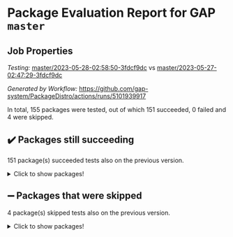 # Package Evaluation Report for GAP `master`

## Job Properties

*Testing:* [master/2023-05-28-02:58:50-3fdcf9dc](https://github.com/gap-system/PackageDistro/blob/data/reports/master/2023-05-28-02:58:50-3fdcf9dc) vs [master/2023-05-27-02:47:29-3fdcf9dc](https://github.com/gap-system/PackageDistro/blob/data/reports/master/2023-05-27-02:47:29-3fdcf9dc)

*Generated by Workflow:* https://github.com/gap-system/PackageDistro/actions/runs/5101939917

In total, 155 packages were tested, out of which 151 succeeded, 0 failed and 4 were skipped.

## :heavy_check_mark: Packages still succeeding

151 package(s) succeeded tests also on the previous version.
<details><summary>Click to show packages!</summary>

- 4ti2interface 2023.02-04 [(success)](https://github.com/gap-system/PackageDistro/actions/runs/5101939917/jobs/9171269800)
- ace 5.6.2 [(success)](https://github.com/gap-system/PackageDistro/actions/runs/5101939917/jobs/9171269874)
- aclib 1.3.2 [(success)](https://github.com/gap-system/PackageDistro/actions/runs/5101939917/jobs/9171269922)
- agt 0.3.1 [(success)](https://github.com/gap-system/PackageDistro/actions/runs/5101939917/jobs/9171269990)
- alnuth 3.2.1 [(success)](https://github.com/gap-system/PackageDistro/actions/runs/5101939917/jobs/9171270053)
- anupq 3.3.0 [(success)](https://github.com/gap-system/PackageDistro/actions/runs/5101939917/jobs/9171270116)
- atlasrep 2.1.6 [(success)](https://github.com/gap-system/PackageDistro/actions/runs/5101939917/jobs/9171270174)
- autodoc 2022.10.20 [(success)](https://github.com/gap-system/PackageDistro/actions/runs/5101939917/jobs/9171270234)
- automata 1.15 [(success)](https://github.com/gap-system/PackageDistro/actions/runs/5101939917/jobs/9171270297)
- automgrp 1.3.2 [(success)](https://github.com/gap-system/PackageDistro/actions/runs/5101939917/jobs/9171270358)
- autpgrp 1.11 [(success)](https://github.com/gap-system/PackageDistro/actions/runs/5101939917/jobs/9171270412)
- cap 2023.05-12 [(success)](https://github.com/gap-system/PackageDistro/actions/runs/5101939917/jobs/9171270470)
- caratinterface 2.3.5 [(success)](https://github.com/gap-system/PackageDistro/actions/runs/5101939917/jobs/9171270539)
- cddinterface 2022.11.01 [(success)](https://github.com/gap-system/PackageDistro/actions/runs/5101939917/jobs/9171270617)
- circle 1.6.6 [(success)](https://github.com/gap-system/PackageDistro/actions/runs/5101939917/jobs/9171270699)
- classicpres 1.22 [(success)](https://github.com/gap-system/PackageDistro/actions/runs/5101939917/jobs/9171270760)
- cohomolo 1.6.11 [(success)](https://github.com/gap-system/PackageDistro/actions/runs/5101939917/jobs/9171270830)
- congruence 1.2.5 [(success)](https://github.com/gap-system/PackageDistro/actions/runs/5101939917/jobs/9171270910)
- corelg 1.56 [(success)](https://github.com/gap-system/PackageDistro/actions/runs/5101939917/jobs/9171270983)
- crime 1.6 [(success)](https://github.com/gap-system/PackageDistro/actions/runs/5101939917/jobs/9171271064)
- crisp 1.4.6 [(success)](https://github.com/gap-system/PackageDistro/actions/runs/5101939917/jobs/9171271138)
- crypting 0.10.4 [(success)](https://github.com/gap-system/PackageDistro/actions/runs/5101939917/jobs/9171271210)
- cryst 4.1.26 [(success)](https://github.com/gap-system/PackageDistro/actions/runs/5101939917/jobs/9171271300)
- crystcat 1.1.10 [(success)](https://github.com/gap-system/PackageDistro/actions/runs/5101939917/jobs/9171271388)
- ctbllib 1.3.6 [(success)](https://github.com/gap-system/PackageDistro/actions/runs/5101939917/jobs/9171271479)
- cubefree 1.19 [(success)](https://github.com/gap-system/PackageDistro/actions/runs/5101939917/jobs/9171271578)
- curlinterface 2.3.2 [(success)](https://github.com/gap-system/PackageDistro/actions/runs/5101939917/jobs/9171271672)
- cvec 2.8.1 [(success)](https://github.com/gap-system/PackageDistro/actions/runs/5101939917/jobs/9171271766)
- datastructures 0.3.0 [(success)](https://github.com/gap-system/PackageDistro/actions/runs/5101939917/jobs/9171271857)
- deepthought 1.0.6 [(success)](https://github.com/gap-system/PackageDistro/actions/runs/5101939917/jobs/9171271936)
- design 1.8 [(success)](https://github.com/gap-system/PackageDistro/actions/runs/5101939917/jobs/9171272017)
- difsets 2.3.1 [(success)](https://github.com/gap-system/PackageDistro/actions/runs/5101939917/jobs/9171272106)
- digraphs 1.6.2 [(success)](https://github.com/gap-system/PackageDistro/actions/runs/5101939917/jobs/9171272186)
- edim 1.3.7 [(success)](https://github.com/gap-system/PackageDistro/actions/runs/5101939917/jobs/9171272261)
- example 4.3.4 [(success)](https://github.com/gap-system/PackageDistro/actions/runs/5101939917/jobs/9171272342)
- examplesforhomalg 2023.02-04 [(success)](https://github.com/gap-system/PackageDistro/actions/runs/5101939917/jobs/9171272425)
- factint 1.6.3 [(success)](https://github.com/gap-system/PackageDistro/actions/runs/5101939917/jobs/9171272513)
- ferret 1.0.9 [(success)](https://github.com/gap-system/PackageDistro/actions/runs/5101939917/jobs/9171272602)
- fga 1.5.0 [(success)](https://github.com/gap-system/PackageDistro/actions/runs/5101939917/jobs/9171272689)
- fining 1.5.5 [(success)](https://github.com/gap-system/PackageDistro/actions/runs/5101939917/jobs/9171272772)
- float 1.0.3 [(success)](https://github.com/gap-system/PackageDistro/actions/runs/5101939917/jobs/9171272847)
- format 1.4.3 [(success)](https://github.com/gap-system/PackageDistro/actions/runs/5101939917/jobs/9171272923)
- forms 1.2.9 [(success)](https://github.com/gap-system/PackageDistro/actions/runs/5101939917/jobs/9171272997)
- fplsa 1.2.6 [(success)](https://github.com/gap-system/PackageDistro/actions/runs/5101939917/jobs/9171273088)
- fr 2.4.12 [(success)](https://github.com/gap-system/PackageDistro/actions/runs/5101939917/jobs/9171273172)
- francy 2.0.3 [(success)](https://github.com/gap-system/PackageDistro/actions/runs/5101939917/jobs/9171273274)
- fwtree 1.3 [(success)](https://github.com/gap-system/PackageDistro/actions/runs/5101939917/jobs/9171273364)
- gapdoc 1.6.6 [(success)](https://github.com/gap-system/PackageDistro/actions/runs/5101939917/jobs/9171273454)
- gauss 2023.02-04 [(success)](https://github.com/gap-system/PackageDistro/actions/runs/5101939917/jobs/9171273535)
- gaussforhomalg 2023.02-04 [(success)](https://github.com/gap-system/PackageDistro/actions/runs/5101939917/jobs/9171273610)
- gbnp 1.0.5 [(success)](https://github.com/gap-system/PackageDistro/actions/runs/5101939917/jobs/9171273701)
- generalizedmorphismsforcap 2023.03-01 [(success)](https://github.com/gap-system/PackageDistro/actions/runs/5101939917/jobs/9171273778)
- genss 1.6.8 [(success)](https://github.com/gap-system/PackageDistro/actions/runs/5101939917/jobs/9171273846)
- gradedmodules 2023.02-04 [(success)](https://github.com/gap-system/PackageDistro/actions/runs/5101939917/jobs/9171273934)
- gradedringforhomalg 2023.02-04 [(success)](https://github.com/gap-system/PackageDistro/actions/runs/5101939917/jobs/9171274010)
- grape 4.9.0 [(success)](https://github.com/gap-system/PackageDistro/actions/runs/5101939917/jobs/9171274100)
- groupoids 1.73 [(success)](https://github.com/gap-system/PackageDistro/actions/runs/5101939917/jobs/9171274172)
- grpconst 2.6.4 [(success)](https://github.com/gap-system/PackageDistro/actions/runs/5101939917/jobs/9171274254)
- guarana 0.96.3 [(success)](https://github.com/gap-system/PackageDistro/actions/runs/5101939917/jobs/9171274330)
- guava 3.18 [(success)](https://github.com/gap-system/PackageDistro/actions/runs/5101939917/jobs/9171274400)
- hap 1.56 [(success)](https://github.com/gap-system/PackageDistro/actions/runs/5101939917/jobs/9171274503)
- hapcryst 0.1.15 [(success)](https://github.com/gap-system/PackageDistro/actions/runs/5101939917/jobs/9171274574)
- hecke 1.5.3 [(success)](https://github.com/gap-system/PackageDistro/actions/runs/5101939917/jobs/9171274656)
- help 3.5 [(success)](https://github.com/gap-system/PackageDistro/actions/runs/5101939917/jobs/9171274719)
- homalg 2023.02-05 [(success)](https://github.com/gap-system/PackageDistro/actions/runs/5101939917/jobs/9171274790)
- homalgtocas 2023.02-04 [(success)](https://github.com/gap-system/PackageDistro/actions/runs/5101939917/jobs/9171274851)
- idrel 2.45 [(success)](https://github.com/gap-system/PackageDistro/actions/runs/5101939917/jobs/9171274909)
- images 1.3.1 [(success)](https://github.com/gap-system/PackageDistro/actions/runs/5101939917/jobs/9171274963)
- intpic 0.3.0 [(success)](https://github.com/gap-system/PackageDistro/actions/runs/5101939917/jobs/9171275022)
- io 4.8.1 [(success)](https://github.com/gap-system/PackageDistro/actions/runs/5101939917/jobs/9171275090)
- io_forhomalg 2023.02-04 [(success)](https://github.com/gap-system/PackageDistro/actions/runs/5101939917/jobs/9171275145)
- irredsol 1.4.4 [(success)](https://github.com/gap-system/PackageDistro/actions/runs/5101939917/jobs/9171275211)
- json 2.1.1 [(success)](https://github.com/gap-system/PackageDistro/actions/runs/5101939917/jobs/9171275283)
- jupyterkernel 1.5.0 [(success)](https://github.com/gap-system/PackageDistro/actions/runs/5101939917/jobs/9171275336)
- jupyterviz 1.5.6 [(success)](https://github.com/gap-system/PackageDistro/actions/runs/5101939917/jobs/9171275396)
- kan 1.35 [(success)](https://github.com/gap-system/PackageDistro/actions/runs/5101939917/jobs/9171275439)
- kbmag 1.5.11 [(success)](https://github.com/gap-system/PackageDistro/actions/runs/5101939917/jobs/9171275485)
- laguna 3.9.6 [(success)](https://github.com/gap-system/PackageDistro/actions/runs/5101939917/jobs/9171275526)
- liealgdb 2.2.1 [(success)](https://github.com/gap-system/PackageDistro/actions/runs/5101939917/jobs/9171275571)
- liepring 2.8 [(success)](https://github.com/gap-system/PackageDistro/actions/runs/5101939917/jobs/9171275635)
- liering 2.4.2 [(success)](https://github.com/gap-system/PackageDistro/actions/runs/5101939917/jobs/9171275685)
- linearalgebraforcap 2023.05-05 [(success)](https://github.com/gap-system/PackageDistro/actions/runs/5101939917/jobs/9171275749)
- localizeringforhomalg 2023.02-04 [(success)](https://github.com/gap-system/PackageDistro/actions/runs/5101939917/jobs/9171275794)
- loops 3.4.3 [(success)](https://github.com/gap-system/PackageDistro/actions/runs/5101939917/jobs/9171275843)
- lpres 1.0.3 [(success)](https://github.com/gap-system/PackageDistro/actions/runs/5101939917/jobs/9171275894)
- majoranaalgebras 1.5.1 [(success)](https://github.com/gap-system/PackageDistro/actions/runs/5101939917/jobs/9171275950)
- mapclass 1.4.6 [(success)](https://github.com/gap-system/PackageDistro/actions/runs/5101939917/jobs/9171275995)
- matgrp 0.70 [(success)](https://github.com/gap-system/PackageDistro/actions/runs/5101939917/jobs/9171276039)
- matricesforhomalg 2023.02-04 [(success)](https://github.com/gap-system/PackageDistro/actions/runs/5101939917/jobs/9171276087)
- modisom 2.5.4 [(success)](https://github.com/gap-system/PackageDistro/actions/runs/5101939917/jobs/9171276135)
- modulepresentationsforcap 2023.05-01 [(success)](https://github.com/gap-system/PackageDistro/actions/runs/5101939917/jobs/9171276178)
- modules 2023.02-04 [(success)](https://github.com/gap-system/PackageDistro/actions/runs/5101939917/jobs/9171276237)
- monoidalcategories 2023.05-03 [(success)](https://github.com/gap-system/PackageDistro/actions/runs/5101939917/jobs/9171276278)
- nconvex 2022.09-01 [(success)](https://github.com/gap-system/PackageDistro/actions/runs/5101939917/jobs/9171276313)
- nilmat 1.4.2 [(success)](https://github.com/gap-system/PackageDistro/actions/runs/5101939917/jobs/9171276349)
- nock 1.5 [(success)](https://github.com/gap-system/PackageDistro/actions/runs/5101939917/jobs/9171276395)
- normalizinterface 1.3.6 [(success)](https://github.com/gap-system/PackageDistro/actions/runs/5101939917/jobs/9171276447)
- nq 2.5.10 [(success)](https://github.com/gap-system/PackageDistro/actions/runs/5101939917/jobs/9171276492)
- numericalsgps 1.3.1 [(success)](https://github.com/gap-system/PackageDistro/actions/runs/5101939917/jobs/9171276537)
- openmath 11.5.3 [(success)](https://github.com/gap-system/PackageDistro/actions/runs/5101939917/jobs/9171276577)
- orb 4.9.0 [(success)](https://github.com/gap-system/PackageDistro/actions/runs/5101939917/jobs/9171276624)
- packagemanager 1.4.1 [(success)](https://github.com/gap-system/PackageDistro/actions/runs/5101939917/jobs/9171276666)
- patternclass 2.4.3 [(success)](https://github.com/gap-system/PackageDistro/actions/runs/5101939917/jobs/9171276715)
- permut 2.0.4 [(success)](https://github.com/gap-system/PackageDistro/actions/runs/5101939917/jobs/9171276804)
- polenta 1.3.10 [(success)](https://github.com/gap-system/PackageDistro/actions/runs/5101939917/jobs/9171276846)
- polymaking 0.8.6 [(success)](https://github.com/gap-system/PackageDistro/actions/runs/5101939917/jobs/9171276896)
- primgrp 3.4.4 [(success)](https://github.com/gap-system/PackageDistro/actions/runs/5101939917/jobs/9171276953)
- profiling 2.5.2 [(success)](https://github.com/gap-system/PackageDistro/actions/runs/5101939917/jobs/9171277004)
- qpa 1.34 [(success)](https://github.com/gap-system/PackageDistro/actions/runs/5101939917/jobs/9171277051)
- quagroup 1.8.3 [(success)](https://github.com/gap-system/PackageDistro/actions/runs/5101939917/jobs/9171277087)
- radiroot 2.9 [(success)](https://github.com/gap-system/PackageDistro/actions/runs/5101939917/jobs/9171277133)
- rcwa 4.7.1 [(success)](https://github.com/gap-system/PackageDistro/actions/runs/5101939917/jobs/9171277183)
- rds 1.8 [(success)](https://github.com/gap-system/PackageDistro/actions/runs/5101939917/jobs/9171277232)
- recog 1.4.2 [(success)](https://github.com/gap-system/PackageDistro/actions/runs/5101939917/jobs/9171277286)
- repndecomp 1.3.0 [(success)](https://github.com/gap-system/PackageDistro/actions/runs/5101939917/jobs/9171277325)
- repsn 3.1.1 [(success)](https://github.com/gap-system/PackageDistro/actions/runs/5101939917/jobs/9171277361)
- resclasses 4.7.3 [(success)](https://github.com/gap-system/PackageDistro/actions/runs/5101939917/jobs/9171277410)
- ringsforhomalg 2023.02-05 [(success)](https://github.com/gap-system/PackageDistro/actions/runs/5101939917/jobs/9171277462)
- sco 2023.02-04 [(success)](https://github.com/gap-system/PackageDistro/actions/runs/5101939917/jobs/9171277513)
- scscp 2.4.1 [(success)](https://github.com/gap-system/PackageDistro/actions/runs/5101939917/jobs/9171277564)
- semigroups 5.2.1 [(success)](https://github.com/gap-system/PackageDistro/actions/runs/5101939917/jobs/9171277618)
- sglppow 2.3 [(success)](https://github.com/gap-system/PackageDistro/actions/runs/5101939917/jobs/9171277678)
- sgpviz 0.999.5 [(success)](https://github.com/gap-system/PackageDistro/actions/runs/5101939917/jobs/9171277732)
- simpcomp 2.1.14 [(success)](https://github.com/gap-system/PackageDistro/actions/runs/5101939917/jobs/9171277784)
- singular 2023.02.09 [(success)](https://github.com/gap-system/PackageDistro/actions/runs/5101939917/jobs/9171277847)
- sl2reps 1.1 [(success)](https://github.com/gap-system/PackageDistro/actions/runs/5101939917/jobs/9171277917)
- sla 1.5.3 [(success)](https://github.com/gap-system/PackageDistro/actions/runs/5101939917/jobs/9171277979)
- smallgrp 1.5.3 [(success)](https://github.com/gap-system/PackageDistro/actions/runs/5101939917/jobs/9171278036)
- smallsemi 0.6.13 [(success)](https://github.com/gap-system/PackageDistro/actions/runs/5101939917/jobs/9171278089)
- sonata 2.9.6 [(success)](https://github.com/gap-system/PackageDistro/actions/runs/5101939917/jobs/9171278154)
- sophus 1.27 [(success)](https://github.com/gap-system/PackageDistro/actions/runs/5101939917/jobs/9171278224)
- spinsym 1.5.2 [(success)](https://github.com/gap-system/PackageDistro/actions/runs/5101939917/jobs/9171278294)
- standardff 0.9.4 [(success)](https://github.com/gap-system/PackageDistro/actions/runs/5101939917/jobs/9171278377)
- symbcompcc 1.3.2 [(success)](https://github.com/gap-system/PackageDistro/actions/runs/5101939917/jobs/9171278461)
- thelma 1.3 [(success)](https://github.com/gap-system/PackageDistro/actions/runs/5101939917/jobs/9171278551)
- tomlib 1.2.9 [(success)](https://github.com/gap-system/PackageDistro/actions/runs/5101939917/jobs/9171278641)
- toolsforhomalg 2023.05-01 [(success)](https://github.com/gap-system/PackageDistro/actions/runs/5101939917/jobs/9171278751)
- toric 1.9.5 [(success)](https://github.com/gap-system/PackageDistro/actions/runs/5101939917/jobs/9171278836)
- toricvarieties 2022.07.13 [(success)](https://github.com/gap-system/PackageDistro/actions/runs/5101939917/jobs/9171278943)
- transgrp 3.6.4 [(success)](https://github.com/gap-system/PackageDistro/actions/runs/5101939917/jobs/9171279029)
- ugaly 4.0.3 [(success)](https://github.com/gap-system/PackageDistro/actions/runs/5101939917/jobs/9171279130)
- unipot 1.5 [(success)](https://github.com/gap-system/PackageDistro/actions/runs/5101939917/jobs/9171279217)
- unitlib 4.2.0 [(success)](https://github.com/gap-system/PackageDistro/actions/runs/5101939917/jobs/9171279304)
- utils 0.82 [(success)](https://github.com/gap-system/PackageDistro/actions/runs/5101939917/jobs/9171279389)
- uuid 0.7 [(success)](https://github.com/gap-system/PackageDistro/actions/runs/5101939917/jobs/9171279477)
- walrus 0.9991 [(success)](https://github.com/gap-system/PackageDistro/actions/runs/5101939917/jobs/9171279573)
- wedderga 4.10.4 [(success)](https://github.com/gap-system/PackageDistro/actions/runs/5101939917/jobs/9171279657)
- xmod 2.91 [(success)](https://github.com/gap-system/PackageDistro/actions/runs/5101939917/jobs/9171279752)
- xmodalg 1.23 [(success)](https://github.com/gap-system/PackageDistro/actions/runs/5101939917/jobs/9171279841)
- yangbaxter 0.10.3 [(success)](https://github.com/gap-system/PackageDistro/actions/runs/5101939917/jobs/9171279951)
- zeromqinterface 0.14 [(success)](https://github.com/gap-system/PackageDistro/actions/runs/5101939917/jobs/9171280049)
</details>

## :heavy_minus_sign: Packages that were skipped

4 package(s) skipped tests also on the previous version.
<details><summary>Click to show packages!</summary>

- browse 1.8.21 [(skipped)](https://github.com/gap-system/PackageDistro/actions/runs/5101939917/jobs/9171159471)
- itc 1.5.1 [(skipped)](https://github.com/gap-system/PackageDistro/actions/runs/5101939917/jobs/9171159471)
- polycyclic 2.16 [(skipped)](https://github.com/gap-system/PackageDistro/actions/runs/5101939917/jobs/9171159471)
- xgap 4.31 [(skipped)](https://github.com/gap-system/PackageDistro/actions/runs/5101939917/jobs/9171159471)
</details>

